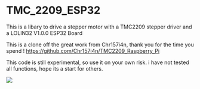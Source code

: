 # TMC_2209_ESP32
This is a libary to drive a stepper motor with a TMC2209 stepper driver and a LOLIN32 V1.0.0 ESP32 Board

This is a clone off the great work from Chr157i4n, thank you for the time you spend !
https://github.com/Chr157i4n/TMC2209_Raspberry_Pi

This code is still experimental, so use it on your own risk.
i have not tested all functions, hope its a start for others.



![](Images/my.jpg)
